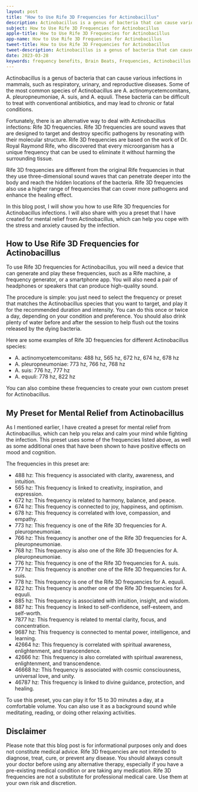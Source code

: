 ```yaml
---
layout: post
title: "How to Use Rife 3D Frequencies for Actinobacillus"
description: Actinobacillus is a genus of bacteria that can cause various infections in mammals, such as respiratory, urinary, and reproductive diseases.
subject: How to Use Rife 3D Frequencies for Actinobacillus
apple-title: How to Use Rife 3D Frequencies for Actinobacillus
app-name: How to Use Rife 3D Frequencies for Actinobacillus
tweet-title: How to Use Rife 3D Frequencies for Actinobacillus
tweet-description: Actinobacillus is a genus of bacteria that can cause various infections in mammals, such as respiratory, urinary, and reproductive diseases.
date: 2023-03-28
keywords: frequency benefits, Brain Beats, Frequencies, Actinobacillus 3D frequencies, Brain wave entrainment, sound therapy
---
```


Actinobacillus is a genus of bacteria that can cause various infections in mammals, such as respiratory, urinary, and reproductive diseases. Some of the most common species of Actinobacillus are A. actinomycetemcomitans, A. pleuropneumoniae, A. suis, and A. equuli. These bacteria can be difficult to treat with conventional antibiotics, and may lead to chronic or fatal conditions.

Fortunately, there is an alternative way to deal with Actinobacillus infections: Rife 3D frequencies. Rife 3D frequencies are sound waves that are designed to target and destroy specific pathogens by resonating with their molecular structure. Rife 3D frequencies are based on the work of Dr. Royal Raymond Rife, who discovered that every microorganism has a unique frequency that can be used to eliminate it without harming the surrounding tissue.

Rife 3D frequencies are different from the original Rife frequencies in that they use three-dimensional sound waves that can penetrate deeper into the body and reach the hidden locations of the bacteria. Rife 3D frequencies also use a higher range of frequencies that can cover more pathogens and enhance the healing effect.

In this blog post, I will show you how to use Rife 3D frequencies for Actinobacillus infections. I will also share with you a preset that I have created for mental relief from Actinobacillus, which can help you cope with the stress and anxiety caused by the infection.

## How to Use Rife 3D Frequencies for Actinobacillus

To use Rife 3D frequencies for Actinobacillus, you will need a device that can generate and play these frequencies, such as a Rife machine, a frequency generator, or a smartphone app. You will also need a pair of headphones or speakers that can produce high-quality sound.

The procedure is simple: you just need to select the frequency or preset that matches the Actinobacillus species that you want to target, and play it for the recommended duration and intensity. You can do this once or twice a day, depending on your condition and preference. You should also drink plenty of water before and after the session to help flush out the toxins released by the dying bacteria.

Here are some examples of Rife 3D frequencies for different Actinobacillus species:

- A. actinomycetemcomitans: 488 hz, 565 hz, 672 hz, 674 hz, 678 hz
- A. pleuropneumoniae: 773 hz, 766 hz, 768 hz
- A. suis: 776 hz, 777 hz
- A. equuli: 778 hz, 822 hz

You can also combine these frequencies to create your own custom preset for Actinobacillus.

## My Preset for Mental Relief from Actinobacillus

As I mentioned earlier, I have created a preset for mental relief from Actinobacillus, which can help you relax and calm your mind while fighting the infection. This preset uses some of the frequencies listed above, as well as some additional ones that have been shown to have positive effects on mood and cognition.

The frequencies in this preset are:

- 488 hz: This frequency is associated with clarity, awareness, and intuition.
- 565 hz: This frequency is linked to creativity, inspiration, and expression.
- 672 hz: This frequency is related to harmony, balance, and peace.
- 674 hz: This frequency is connected to joy, happiness, and optimism.
- 678 hz: This frequency is correlated with love, compassion, and empathy.
- 773 hz: This frequency is one of the Rife 3D frequencies for A. pleuropneumoniae.
- 766 hz: This frequency is another one of the Rife 3D frequencies for A. pleuropneumoniae.
- 768 hz: This frequency is also one of the Rife 3D frequencies for A. pleuropneumoniae.
- 776 hz: This frequency is one of the Rife 3D frequencies for A. suis.
- 777 hz: This frequency is another one of the Rife 3D frequencies for A. suis.
- 778 hz: This frequency is one of the Rife 3D frequencies for A. equuli.
- 822 hz: This frequency is another one of the Rife 3D frequencies for A. equuli.
- 885 hz: This frequency is associated with intuition, insight, and wisdom.
- 887 hz: This frequency is linked to self-confidence, self-esteem, and self-worth.
- 7877 hz: This frequency is related to mental clarity, focus, and concentration.
- 9687 hz: This frequency is connected to mental power, intelligence, and learning.
- 42664 hz: This frequency is correlated with spiritual awareness, enlightenment, and transcendence.
- 42666 hz: This frequency is also correlated with spiritual awareness, enlightenment, and transcendence.
- 46668 hz: This frequency is associated with cosmic consciousness, universal love, and unity.
- 46787 hz: This frequency is linked to divine guidance, protection, and healing.

To use this preset, you can play it for 15 to 30 minutes a day, at a comfortable volume. You can also use it as a background sound while meditating, reading, or doing other relaxing activities.

## Disclaimer

Please note that this blog post is for informational purposes only and does not constitute medical advice. Rife 3D frequencies are not intended to diagnose, treat, cure, or prevent any disease. You should always consult your doctor before using any alternative therapy, especially if you have a pre-existing medical condition or are taking any medication. Rife 3D frequencies are not a substitute for professional medical care. Use them at your own risk and discretion.